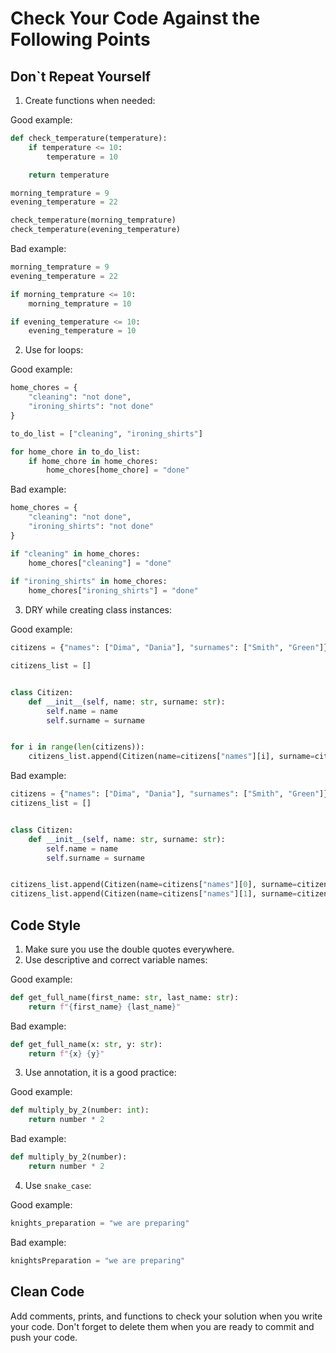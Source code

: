 # Сheck Your Code Against the Following Points

## Don`t Repeat Yourself

1. Create functions when needed:

Good example:

```python
def check_temperature(temperature):
    if temperature <= 10:
        temperature = 10

    return temperature

morning_temprature = 9
evening_temperature = 22

check_temperature(morning_temprature)
check_temperature(evening_temperature)
```

Bad example:

```python
morning_temprature = 9
evening_temperature = 22

if morning_temprature <= 10:
    morning_temprature = 10

if evening_temperature <= 10:
    evening_temperature = 10
```

2. Use for loops:

Good example:

```python
home_chores = {
    "cleaning": "not done",
    "ironing_shirts": "not done"
}

to_do_list = ["cleaning", "ironing_shirts"]

for home_chore in to_do_list:
    if home_chore in home_chores:
        home_chores[home_chore] = "done"
```

Bad example:

```python
home_chores = {
    "cleaning": "not done",
    "ironing_shirts": "not done"
}

if "cleaning" in home_chores:
    home_chores["cleaning"] = "done"
    
if "ironing_shirts" in home_chores:
    home_chores["ironing_shirts"] = "done"
```

3. DRY while creating class instances:

Good example:

```python
citizens = {"names": ["Dima", "Dania"], "surnames": ["Smith", "Green"]}

citizens_list = []


class Citizen:
    def __init__(self, name: str, surname: str):
        self.name = name
        self.surname = surname


for i in range(len(citizens)):
    citizens_list.append(Citizen(name=citizens["names"][i], surname=citizens["surnames"][i]))
```

Bad example:

```python
citizens = {"names": ["Dima", "Dania"], "surnames": ["Smith", "Green"]}
citizens_list = []


class Citizen:
    def __init__(self, name: str, surname: str):
        self.name = name
        self.surname = surname


citizens_list.append(Citizen(name=citizens["names"][0], surname=citizens["surnames"][0]))
citizens_list.append(Citizen(name=citizens["names"][1], surname=citizens["surnames"][1]))
```

## Code Style

1. Make sure you use the double quotes everywhere.
2. Use descriptive and correct variable names:

Good example:

```python
def get_full_name(first_name: str, last_name: str):
    return f"{first_name} {last_name}"
```

Bad example:

```python
def get_full_name(x: str, y: str):
    return f"{x} {y}"
```

3. Use annotation, it is a good practice:

Good example:

```python
def multiply_by_2(number: int):
    return number * 2
```

Bad example:

```python
def multiply_by_2(number):
    return number * 2
```

4. Use `snake_case`:

Good example:

```python
knights_preparation = "we are preparing"
```

Bad example:

```python
knightsPreparation = "we are preparing"
```

## Clean Code

Add comments, prints, and functions to check your solution when you write your code. 
Don't forget to delete them when you are ready to commit and push your code.